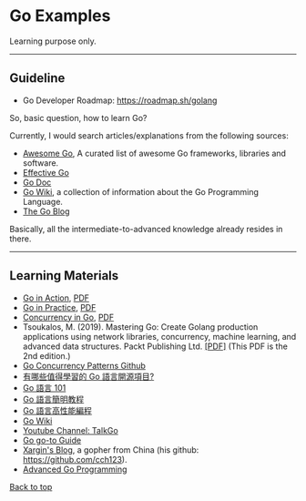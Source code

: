 # Go Examples

Learning purpose only.

---

## Guideline

- Go Developer Roadmap: https://roadmap.sh/golang

So, basic question, how to learn Go?

Currently, I would search articles/explanations from the following sources:

- [Awesome Go](https://github.com/avelino/awesome-go), A curated list of awesome Go frameworks, libraries and software.
- [Effective Go](https://go.dev/doc/effective_go)
- [Go Doc](https://go.dev/doc/)
- [Go Wiki](https://github.com/golang/go/wiki), a collection of information about the Go Programming Language.
- [The Go Blog](https://go.dev/blog/)

Basically, all the intermediate-to-advanced knowledge already resides in there.

---

## Learning Materials

- [Go in Action](https://www.oreilly.com/library/view/go-in-action/9781617291784/#:~:text=Go%20in%20Action%20is%20for,and%20idiomatic%20view%20of%20Go.), [PDF](https://pepa.holla.cz/wp-content/uploads/2016/10/Go-in-Action.pdf)
- [Go in Practice](https://www.oreilly.com/library/view/go-in-practice/9781633430075/), [PDF](https://pepa.holla.cz/wp-content/uploads/2016/10/Go-in-Practice.pdf)
- [Concurrency in Go](https://www.oreilly.com/library/view/concurrency-in-go/9781491941294/), [PDF](https://github.com/chapin666/books/blob/master/golang/Concurrency-in-Go.pdf)
- Tsoukalos, M. (2019). Mastering Go: Create Golang production applications using network libraries, concurrency, machine learning, and advanced data structures. Packt Publishing Ltd. [[PDF]](https://edu.anarcho-copy.org/Programming%20Languages/Go/Mastering_Go_Create_Golang_production_applications_using_network.pdf) (This PDF is the 2nd edition.)
- [Go Concurrency Patterns Github](https://github.com/lotusirous/go-concurrency-patterns)
- [有哪些值得學習的 Go 語言開源項目?](https://www.zhihu.com/question/20801814/answer/1534555951)
- [Go 語言 101](https://gfw.go101.org/article/101.html)
- [Go 語言簡明教程](https://geektutu.com/post/quick-golang.html)
- [Go 語言高性能編程](https://geektutu.com/post/high-performance-go.html)
- [Go Wiki](https://github.com/golang/go/wiki)
- [Youtube Channel: TalkGo](https://www.youtube.com/c/talkgo_night)
- [Go go-to Guide](https://yourbasic.org/golang/)
- [Xargin's Blog](https://xargin.com/), a gopher from China (his github: https://github.com/cch123).
- [Advanced Go Programming](https://github.com/chai2010/advanced-go-programming-book)

[Back to top](#go-examples)
